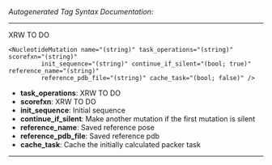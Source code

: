 _Autogenerated Tag Syntax Documentation:_

---
XRW TO DO

```
<NucleotideMutation name="(string)" task_operations="(string)" scorefxn="(string)"
         init_sequence="(string)" continue_if_silent="(bool; true)" reference_name="(string)"
         reference_pdb_file="(string)" cache_task="(bool; false)" />
```

-   **task_operations**: XRW TO DO
-   **scorefxn**: XRW TO DO
-   **init_sequence**: Initial sequence
-   **continue_if_silent**: Make another mutation if the first mutation is silent
-   **reference_name**: Saved reference pose
-   **reference_pdb_file**: Saved reference pdb
-   **cache_task**: Cache the initially calculated packer task

---
